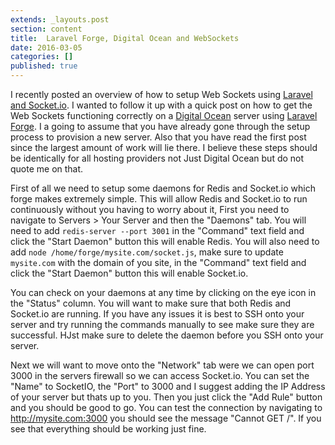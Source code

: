 ```yaml
---
extends: _layouts.post
section: content
title:  Laravel Forge, Digital Ocean and WebSockets
date: 2016-03-05
categories: []
published: true
---
```

I recently posted an overview of how to setup Web Sockets using [Laravel and Socket.io](/2016/01/30/laravel-and-websockets/). I wanted to follow it up with a quick post on how to get the Web Sockets functioning correctly on a [Digital Ocean](https://www.digitalocean.com/) server using [Laravel Forge](https://forge.laravel.com/). I a going to assume that you have already gone through the setup process to provision a new server. Also that you have read the first post since the largest amount of work will lie there. I believe these steps should be identically for all hosting providers not Just Digital Ocean but do not quote me on that.

First of all we need to setup some daemons for Redis and Socket.io which forge makes extremely simple. This will allow Redis and Socket.io to run continuously without you having to worry about it, First you need to navigate to Servers > Your Server and then the "Daemons" tab. You will need to add `redis-server --port 3001` in the "Command" text field and click the "Start Daemon" button this will enable Redis. You will also need to add `node /home/forge/mysite.com/socket.js`, make sure to update `mysite.com` with the domain of you site, in the "Command" text field and click the "Start Daemon" button this will enable Socket.io.

You can check on your daemons at any time by clicking on the eye icon in the "Status" column. You will want to make sure that both Redis and Socket.io are running. If you have any issues it is best to SSH onto your server and try running the commands manually to see make sure they are successful. HJst make sure to delete the daemon before you SSH onto your server.

Next we will want to move onto the "Network" tab were we can open port 3000 in the servers firewall so we can access Socket.io. You can set the "Name" to SocketIO, the "Port" to 3000 and I suggest adding the IP Address of your server but thats up to you. Then you just click the "Add Rule" button and you should be good to go. You can test the connection by navigating to http://mysite.com:3000 you should see the message "Cannot GET /". If you see that everything should be working just fine.
